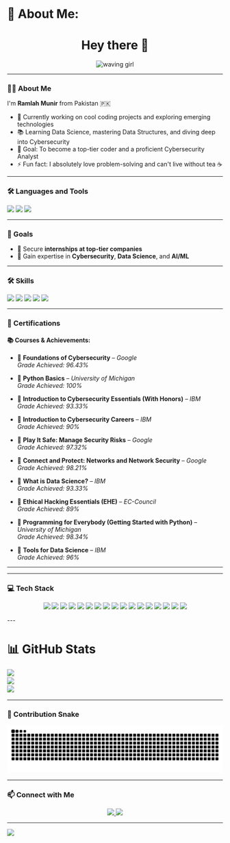 # 💫 About Me:

<h1 align="center">Hey there 👋</h1>

<p align="center">
  <img src="https://encrypted-tbn0.gstatic.com/images?q=tbn:ANd9GcSQIC2D5z_kzPOGO62dz8SH4qVr6nQMIWHNUA&s" alt="waving girl" width="200"/>
</p>

---

### 👩‍💻 About Me

I'm **Ramlah Munir** from Pakistan 🇵🇰  
- 🔭 Currently working on cool coding projects and exploring emerging technologies  
- 📚 Learning Data Science, mastering Data Structures, and diving deep into Cybersecurity  
- 🎯 Goal: To become a top-tier coder and a proficient Cybersecurity Analyst  
- ⚡ Fun fact: I absolutely love problem-solving and can't live without tea ☕  

---

### 🛠 Languages and Tools

<div align="left">
  <img src="https://cdn.jsdelivr.net/gh/devicons/devicon/icons/python/python-original.svg" height="30"/>
  <img src="https://cdn.jsdelivr.net/gh/devicons/devicon/icons/cplusplus/cplusplus-original.svg" height="30"/>
  <img src="https://cdn.jsdelivr.net/gh/devicons/devicon/icons/java/java-original.svg" height="30"/>
</div>

---

### 🚀 Goals

- 🔹 Secure **internships at top-tier companies**  
- 🔹 Gain expertise in **Cybersecurity**, **Data Science**, and **AI/ML**

---

### 🛠️ Skills

<p align="left">
  <img src="https://img.shields.io/badge/-Java-007396?style=flat&logo=java&logoColor=white"/>
  <img src="https://img.shields.io/badge/-Python-3776AB?style=flat&logo=python&logoColor=white"/>
  <img src="https://img.shields.io/badge/-C++-00599C?style=flat&logo=c%2B%2B&logoColor=white"/>
  <img src="https://img.shields.io/badge/-MySQL-4479A1?style=flat&logo=mysql&logoColor=white"/>
  <img src="https://img.shields.io/badge/-Problem%20Solving-6A1B9A?style=flat"/>
</p>

---

### 📜 Certifications

#### 📚 Courses & Achievements:

- 📜 **Foundations of Cybersecurity** – *Google*  
  *Grade Achieved: 96.43%*

- 📜 **Python Basics** – *University of Michigan*  
  *Grade Achieved: 100%*

- 📜 **Introduction to Cybersecurity Essentials (With Honors)** – *IBM*  
  *Grade Achieved: 93.33%*

- 📜 **Introduction to Cybersecurity Careers** – *IBM*  
  *Grade Achieved: 90%*

- 📜 **Play It Safe: Manage Security Risks** – *Google*  
  *Grade Achieved: 97.32%*

- 📜 **Connect and Protect: Networks and Network Security** – *Google*  
  *Grade Achieved: 98.21%*

- 📜 **What is Data Science?** – *IBM*  
  *Grade Achieved: 93.33%*

- 📜 **Ethical Hacking Essentials (EHE)** – *EC-Council*  
  *Grade Achieved: 89%*

- 📜 **Programming for Everybody (Getting Started with Python)** – *University of Michigan*  
  *Grade Achieved: 98.34%*

- 📜 **Tools for Data Science** – *IBM*  
  *Grade Achieved: 96%*

---
---

### 💻 Tech Stack

<p align="center">
  <img src="https://img.shields.io/badge/c++-%2300599C.svg?style=for-the-badge&logo=c%2B%2B&logoColor=white"/>
  <img src="https://img.shields.io/badge/java-%23ED8B00.svg?style=for-the-badge&logo=openjdk&logoColor=white"/>
  <img src="https://img.shields.io/badge/latex-%23008080.svg?style=for-the-badge&logo=latex&logoColor=white"/>
  <img src="https://img.shields.io/badge/python-3670A0?style=for-the-badge&logo=python&logoColor=ffdd54"/>
  <img src="https://img.shields.io/badge/Anaconda-%2344A833.svg?style=for-the-badge&logo=anaconda&logoColor=white"/>
  <img src="https://img.shields.io/badge/cuda-000000.svg?style=for-the-badge&logo=nVIDIA&logoColor=green"/>
  <img src="https://img.shields.io/badge/mysql-4479A1.svg?style=for-the-badge&logo=mysql&logoColor=white"/>
  <img src="https://img.shields.io/badge/adobe-%23FF0000.svg?style=for-the-badge&logo=adobe&logoColor=white"/>
  <img src="https://img.shields.io/badge/Canva-%2300C4CC.svg?style=for-the-badge&logo=Canva&logoColor=white"/>
  <img src="https://img.shields.io/badge/Adobe%20Acrobat%20Reader-EC1C24.svg?style=for-the-badge&logo=Adobe%20Acrobat%20Reader&logoColor=white"/>
  <img src="https://img.shields.io/badge/pandas-%23150458.svg?style=for-the-badge&logo=pandas&logoColor=white"/>
  <img src="https://img.shields.io/badge/numpy-%23013243.svg?style=for-the-badge&logo=numpy&logoColor=white"/>
  <img src="https://img.shields.io/badge/scikit--learn-%23F7931E.svg?style=for-the-badge&logo=scikit-learn&logoColor=white"/>
  <img src="https://img.shields.io/badge/PyTorch-%23EE4C2C.svg?style=for-the-badge&logo=PyTorch&logoColor=white"/>
  <img src="https://img.shields.io/badge/github-%23121011.svg?style=for-the-badge&logo=github&logoColor=white"/>
  <img src="https://img.shields.io/badge/git-%23F05033.svg?style=for-the-badge&logo=git&logoColor=white"/>
  <img src="https://img.shields.io/badge/-Arduino-00979D?style=for-the-badge&logo=Arduino&logoColor=white"/>
</p>
---

# 📊 GitHub Stats

![](https://github-readme-stats.vercel.app/api?username=Ramlah7&theme=dark&hide_border=false&include_all_commits=false&count_private=false)  
![](https://nirzak-streak-stats.vercel.app/?user=Ramlah7&theme=dark&hide_border=false)  
![](https://github-readme-stats.vercel.app/api/top-langs/?username=Ramlah7&theme=dark&hide_border=false&include_all_commits=false&count_private=false&layout=compact)

---

### 🐍 Contribution Snake

<p align="center">
  <img src="https://raw.githubusercontent.com/Ramlah7/Ramlah7/output/snake.svg" alt="Snake animation"/>
</p>

---

### 📫 Connect with Me

<p align="center">
  <a href="https://www.linkedin.com/in/ramlah-munir-6b2320344/" target="_blank">
    <img src="https://img.shields.io/badge/LinkedIn-0077B5?style=for-the-badge&logo=linkedin&logoColor=white"/>
  </a>
  <a href="mailto:ramlahmunir786@gmail.com" target="_blank">
    <img src="https://img.shields.io/badge/Gmail-D14836?style=for-the-badge&logo=gmail&logoColor=white"/>
  </a>
</p>

---

[![](https://visitcount.itsvg.in/api?id=Ramlah7&icon=0&color=0)](https://visitcount.itsvg.in)

